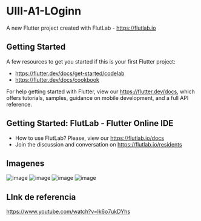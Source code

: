 # UIII-A1-LOginn

A new Flutter project created with FlutLab - https://flutlab.io

## Getting Started

A few resources to get you started if this is your first Flutter project:

- https://flutter.dev/docs/get-started/codelab
- https://flutter.dev/docs/cookbook

For help getting started with Flutter, view our
https://flutter.dev/docs, which offers tutorials,
samples, guidance on mobile development, and a full API reference.

## Getting Started: FlutLab - Flutter Online IDE

- How to use FlutLab? Please, view our https://flutlab.io/docs
- Join the discussion and conversation on https://flutlab.io/residents


## Imagenes
![image](https://github.com/hernandez5i/UIIU-A1_loginN/assets/144732360/afec6204-0734-4f76-805b-9dbfbed5757d)
![image](https://github.com/hernandez5i/UIIU-A1_loginN/assets/144732360/581b9a20-bec0-4848-9eef-86f8e3ff2147)
![image](https://github.com/hernandez5i/UIIU-A1_loginN/assets/144732360/3ebb5a5c-b609-4768-a039-735fcf35710e)
![image](https://github.com/hernandez5i/UIIU-A1_loginN/assets/144732360/60eb7255-8e1c-4ad1-96ea-c675bfe50b39)

## LInk de referencia
https://www.youtube.com/watch?v=lk6o7ukDYhs
